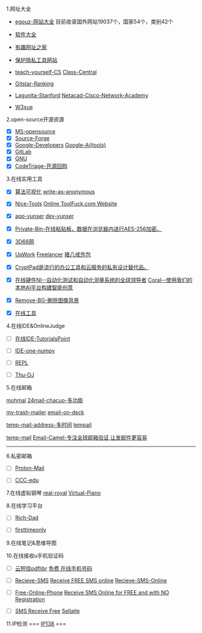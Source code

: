 1.网址大全

- [egouz-网站大全](https://www.egouz.com/)     目前收录国外网站19037个，国家54个，类别42个

- [软件大全](https://cn.uptodown.com)

- [有趣网址之家](https://youquhome.com/) 

- [保护隐私工具网站](https://www.privacytools.io)

- [teach-yourself-CS](https://teachyourselfcs.com/)     [Class-Central](https://www.class-central.com/)

- [Gitstar-Ranking](https://gitstar-ranking.com/)

- [Lagunita-Stanford](https://lagunita.stanford.edu/)    [Netacad-Cisco-Network-Academy](https://www.netacad.com/)

- [W3xue](https://www.w3xue.com/)

2.open-source开源资源

- [x] [MS-opensource](https://opensource.microsoft.com/)
- [x] [Source-Forge](https://sourceforge.net/)
- [x] [Google-Developers](https://developers.google.com/)    [Google-Ai(tools)](https://ai.google/)
- [x] [GitLab](https://about.gitlab.com/)
- [x] [GNU](https://www.gnu.org/)
- [x] [CodeTriage-开源回购](https://www.codetriage.com/)

3.在线实用工具

- [x]  [算法可视化](https://visualgo.net/en)     [write-as-anonymous](https://write.as/)

- [x]  [Nice-Tools](http://www.nicetool.net/)   [Online ToolFuck.com Website](https://www.toolfk.com/) 

- [x]  [app-yunser](https://app.yunser.com/)     [dev-yunser](https://dev.yunser.com/)

- [x]  [Private-Bin-在线粘贴板，数据在浏览器内进行AES-256加密。](https://privatebin.net/)

- [x]  [3D66网](https://www.3d66.com/)

- [x]  [UpWork](  https://www.upwork.com/) [Freelancer](https://www.freelancer.com/)    [猪八戒外包](https://shanghai.zbj.com/)  

- [x]  [CryptPad是流行的办公工具和云服务的私有设计替代品。](https://cryptpad.fr/)

- [x]  [在线硬件NI--自动化测试和自动化测量系统的全球领导者](http://www.ni.com/)    [Coral--使用我们的本地AI平台构建智能创意](https://coral.withgoogle.com/)

- [x]  [Remove-BG-删除图像背景 ](https://www.remove.bg/)

- [x]  [在线工具](https://tool.lu/)

4.在线IDE&OnlineJudge

- [ ]  [在线IDE-TutorialsPoint](https://www.tutorialspoint.com/index.htm)

- [ ]  [IDE-one-numpy](https://ideone.com/)

- [ ]  [REPL](https://repl.it/)

- [ ]  [Thu-OJ](https://dsa.cs.tsinghua.edu.cn/oj/index.shtml)

5.在线邮箱

[mohmal](https://www.mohmal.com/en)   [24mail-chacuo-多功能](http://24mail.chacuo.net/)

[my-trash-mailer](https://zh.mytrashmailer.com/)    [email-on-deck](https://www.emailondeck.com/)

[temp-mail-address-多时间](https://www.tempmailaddress.com/)   [tempail](https://tempail.com/en/)

[temp-mail](https://temp-mail.org/)   [Email-Camel-专注全球邮箱验证,让发邮件更容易](http://www.emailcamel.com/)

-----------------------------------------------------------------------------------------------------------------

6.私密邮箱

- [ ]  [Proton-Mail](https://mail.protonmail.com/)

- [ ]  [CCC-edu](https://logon.ccc.edu)

7.在线虚拟钢琴    [real-royal](https://real-royal.com/zh/)    [Virtual-Piano](https://virtualpiano.net/)

8.在线学习平台

- [ ]  [Rich-Dad](https://www.richdad.com/)

- [ ]  [firsttimeonly](https://www.firsttimersonly.com/)

9.在线笔记&思维导图

10.在线接收u手机验证码

- [ ]  [云短信pdflibr](https://www.pdflibr.com/)    [免费 在线手机号码](https://zh.mytrashmobile.com/)

- [ ]  [Recieve-SMS](https://receive-sms.com/)   [Receive FREE SMS online](http://receivefreesms.com/)   [Recieve-SMS-Online](https://www.receivesmsonline.net/)

- [ ]  [Free-Online-Phone](https://www.freeonlinephone.org/)  [Receive SMS Online for FREE and with NO Registration](http://receive-sms-online.com/)

- [ ]  [SMS Receive Free](https://smsreceivefree.com/)   [ Sellaite](http://sms.sellaite.com/)

11.IP检测
=== [IP138](http://www.ip138.com/) ===
